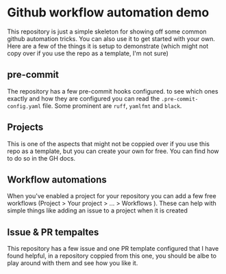 # Github workflow automation demo

This repository is just a simple skeleton for showing off some common github automation tricks. You can also use it to get started with your own. Here are a few of the things it is setup to demonstrate (which might not copy over if you use the repo as a template, I'm not sure)

## pre-commit
The repository has a few pre-commit hooks configured. to see which ones exactly and how they are configured you can read the `.pre-commit-config.yaml` file. Some prominent are `ruff`, `yamlfmt` and `black`.

## Projects
This is one of the aspects that might not be coppied over if you use this repo as a template, but you can create your own for free. You can find how to do so in the GH docs.

## Workflow automations
When you've enabled a project for your repository you can add a few free workflows (Project > Your project > ... > Workflows ). These can help with simple things like adding an issue to a project when it is created

## Issue & PR tempaltes
This repository has a few issue and one PR template configured that I have found helpful, in a repository coppied from this one, you should be albe to play around with them and see how you like it.
